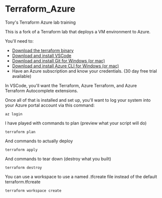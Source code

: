 # Terraform_Azure
Tony's Terraform Azure lab training

This is a fork of a Terraform lab that deploys a VM environment to Azure.

You'll need to:
* [Download the terraform binary](https://www.terraform.io/downloads.html) 
* [Download and install VSCode](https://code.visualstudio.com/download) 
* [Download and install Git for Windows (or mac)](https://git-scm.com/downloads)
* [Download and install Azure CLI for Windows (or mac)](https://docs.microsoft.com/en-us/cli/azure/install-azure-cli?view=azure-cli-latest)
* Have an Azure subscription and know your credentials. (30 day free trial available)

In VSCode, you'll want the Terraform, Azure Terraform, and Azure Terraform Autocomplete extensions.

Once all of that is installed and set up, you'll want to log your system into your Azure portal account via this command:
```
az login
```

I have played with commands to plan (preview what your script will do)

```
terraform plan
```

And commands to actually deploy

```
terraform apply
```

And commands to tear down (destroy what you built)

```
terraform destroy
```

You can use a workspace to use a named .tfcreate file instead of the default terraform.tfcreate

```
terraform workspace create
```
